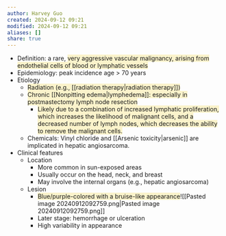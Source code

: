 ```yaml
---
author: Harvey Guo
created: 2024-09-12 09:21
modified: 2024-09-12 09:21
aliases: []
share: true
---
```

- Definition: a rare, <span style="background:rgba(240, 200, 0, 0.2)">very aggressive vascular malignancy, arising from endothelial cells of blood or lymphatic vessels</span> 
- Epidemiology: peak incidence age > 70 years 
- Etiology 
	- <span style="background:rgba(240, 200, 0, 0.2)">Radiation (e.g., [[radiation therapy|radiation therapy]])</span>
	- <span style="background:rgba(240, 200, 0, 0.2)">Chronic [[Nonpitting edema|lymphedema]]: especially in postmastectomy lymph node resection</span>
		- <span style="background:rgba(240, 200, 0, 0.2)">Likely due to a combination of increased lymphatic proliferation, which increases the likelihood of malignant cells, and a decreased number of lymph nodes, which decreases the ability to remove the malignant cells.</span>
	- Chemicals: Vinyl chloride and [[Arsenic toxicity|arsenic]] are implicated in hepatic angiosarcoma.
- Clinical features 
	- Location
		- More common in sun-exposed areas
		- Usually occur on the head, neck, and breast
		- May involve the internal organs (e.g., hepatic angiosarcoma)
	- Lesion
		- <span style="background:rgba(240, 200, 0, 0.2)">Blue/purple-colored with a bruise-like appearance</span>![[Pasted image 20240912092759.png|Pasted image 20240912092759.png]]
		- Later stage: hemorrhage or ulceration
		- High variability in appearance